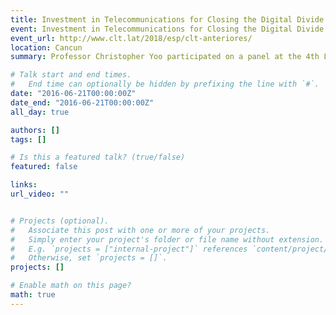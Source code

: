 ```yaml
---
title: Investment in Telecommunications for Closing the Digital Divide
event: Investment in Telecommunications for Closing the Digital Divide
event_url: http://www.clt.lat/2018/esp/clt-anteriores/
location: Cancun
summary: Professor Christopher Yoo participated on a panel at the 4th Latin American Congress on Telecommunications

# Talk start and end times.
#   End time can optionally be hidden by prefixing the line with `#`.
date: "2016-06-21T00:00:00Z"
date_end: "2016-06-21T00:00:00Z"
all_day: true

authors: []
tags: []

# Is this a featured talk? (true/false)
featured: false

links:
url_video: ""


# Projects (optional).
#   Associate this post with one or more of your projects.
#   Simply enter your project's folder or file name without extension.
#   E.g. `projects = ["internal-project"]` references `content/project/deep-learning/index.md`.
#   Otherwise, set `projects = []`.
projects: []

# Enable math on this page?
math: true
---
```





